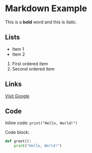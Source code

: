 # Markdown Example

This is a **bold** word and this is *italic*.

## Lists

- Item 1
- Item 2

1. First ordered item
2. Second ordered item

## Links

[Visit Google](https://www.google.com)

## Code

Inline code: `print("Hello, World!")`

Code block:
```python
def greet():
    print("Hello, World!")
